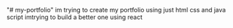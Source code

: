 "# my-portfolio" 
im trying to create my portfolio using just html css and java script
imtrying to build a better one using react


